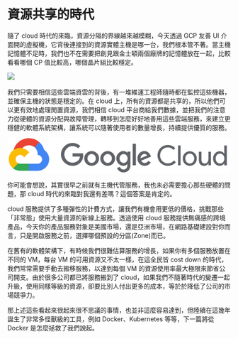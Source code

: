 # 資源共享的時代

隨了 cloud 時代的來臨，資源分隔的界線越來越模糊，今天透過 GCP 友善 UI 介面開的虛擬機，它背後連接到的資源實體主機是哪一台，我們根本管不著。當主機記憶體不足時，我們也不在需要把創見跟金士頓兩個廠牌的記憶體放在一起，比較看看哪個 CP 值比較高，哪個晶片組比較穩定。

![](https://raw.githubusercontent.com/alincode/devops-30days-2019/master/assets/ram.png)

我們只需要相信這些雲端資雲的背後，有一堆維運工程師隨時都在監控這些機器，並確保主機的狀態是穩定的。在 cloud 上，所有的資源都是共享的，所以他們可以更有效地處理閒置資源，我們相信 cloud 平台商給我們數據，並把我們的注意力從硬體的資源分配與故障管理，轉移到怎麼好好地善用這些雲端服務，來建立更穩健的軟體系統架構，讓系統可以隨著使用者的數量增長，持續提供優質的服務。

![](https://raw.githubusercontent.com/alincode/devops-30days-2019/master/assets/google-cloud.png)

你可能會想說，其實很早之前就有主機代管服務，我也未必需要擔心那些硬體的問題，那 cloud 時代的來臨對我還有差嗎？這個答案是肯定的。

cloud 服務提供了多種彈性的計費方式，讓我們有機會用更低的價格，挑戰那些「非常態」使用大量資源的新線上服務。透過使用 cloud 服務提供無痛感的跨境產品，今天你的產品服務對象是美國市場，還是亞洲市場，在網路基礎建設對你而言，只是開啟服務之前，選擇哪個預設的分區(Zone)而已。

在舊有的軟體架構下，有時候我們很難估算服務的增長，如果你有多個服務放置在不同的 VM，每台 VM 的可用資源又不太一樣，在這全民皆 cost down 的時代，我們常常需要手動去搬移服務，以達到每個 VM 的資源使用率最大極限來節省公司開支。由於很多公司都已將服務搬到了 cloud，如果我們不隨著時代的變遷一起升級，使用同樣等級的資源，卻要比別人付出更多的成本，等於於降低了公司的市場競爭力。

那上述這些看起來很起來很不思議的事情，也並非這麼容易達到，但陸續在這幾年誕生了非常多怪獸級的工具，例如 Docker、Kubernetes 等等，下一篇將從 Docker 是怎麼拯救了我們說起。
